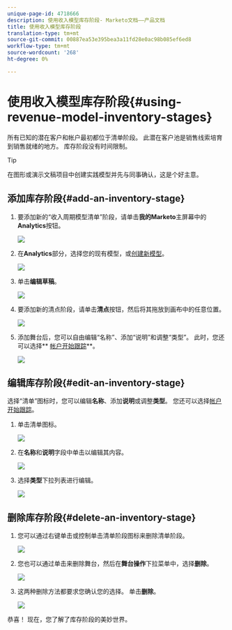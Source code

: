 ```yaml
---
unique-page-id: 4718666
description: 使用收入模型库存阶段- Marketo文档——产品文档
title: 使用收入模型库存阶段
translation-type: tm+mt
source-git-commit: 00887ea53e395bea3a11fd28e0ac98b085ef6ed8
workflow-type: tm+mt
source-wordcount: '268'
ht-degree: 0%

---
```



# 使用收入模型库存阶段{#using-revenue-model-inventory-stages}

所有已知的潜在客户和帐户最初都位于清单阶段。 此潜在客户池是销售线索培育到销售就绪的地方。 库存阶段没有时间限制。

>[!TIP]
>
>在图形或演示文稿项目中创建实践模型并先与同事确认，这是个好主意。

## 添加库存阶段{#add-an-inventory-stage}

1. 要添加新的“收入周期模型清单”阶段，请单击&#x200B;**我的Marketo**&#x200B;主屏幕中的&#x200B;**Analytics**&#x200B;按钮。

   ![](assets/image2015-4-27-11-3a54-3a41.png)

1. 在&#x200B;**Analytics**&#x200B;部分，选择您的现有模型，或[创建新模型](create-a-new-revenue-model.md)。

   ![](assets/image2015-4-27-14-3a31-3a53.png)

1. 单击&#x200B;**编辑草稿**。

   ![](assets/image2015-4-27-12-3a10-3a49.png)

1. 要添加新的清点阶段，请单击&#x200B;**清点**&#x200B;按钮，然后将其拖放到画布中的任意位置。

   ![](assets/image2015-4-28-13-3a9-3a37.png)

1. 添加舞台后，您可以自由编辑“名称”、添加“说明”和调整“类型”。 此时，您还可以选择** [帐户开始跟踪](start-tracking-by-account-in-the-revenue-modeler.md)**。

   ![](assets/image2015-4-27-13-3a29-3a2.png)

## 编辑库存阶段{#edit-an-inventory-stage}

选择“清单”图标时，您可以编辑&#x200B;**名称**、添加&#x200B;**说明**&#x200B;或调整&#x200B;**类型**。 您还可以选择[帐户开始跟踪](start-tracking-by-account-in-the-revenue-modeler.md)。

1. 单击清单图标。

   ![](assets/image2015-4-27-15-3a55-3a10.png)

1. 在&#x200B;**名称**&#x200B;和&#x200B;**说明**&#x200B;字段中单击以编辑其内容。

   ![](assets/image2015-4-27-13-3a34-3a58.png)

1. 选择&#x200B;**类型**&#x200B;下拉列表进行编辑。

   ![](assets/image2015-4-27-13-3a36-3a52.png)

## 删除库存阶段{#delete-an-inventory-stage}

1. 您可以通过右键单击或控制单击清单阶段图标来删除清单阶段。

   ![](assets/image2015-4-28-13-3a0-3a20.png)

1. 您也可以通过单击来删除舞台，然后在&#x200B;**舞台操作**&#x200B;下拉菜单中，选择&#x200B;**删除**。

   ![](assets/image2015-4-28-13-3a1-3a17.png)

1. 这两种删除方法都要求您确认您的选择。 单击&#x200B;**删除**。

   ![](assets/image2015-4-28-13-3a5-3a26.png)

恭喜！ 现在，您了解了库存阶段的美妙世界。
